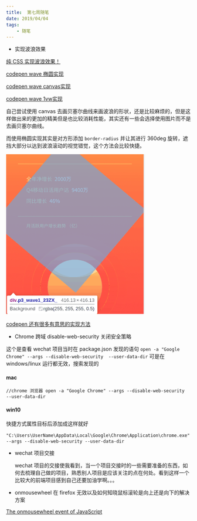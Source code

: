 ```yaml
---
title:  第七周随笔
date: 2019/04/04
tags:	
	- 随笔
---
```




- 实现波浪效果

[纯 CSS 实现波浪效果！](https://www.cnblogs.com/coco1s/p/7197662.html)

[codepen wave 椭圆实现](<https://codepen.io/mburakerman/pen/eRZZEv>)

[codepen wave canvas实现](<https://codepen.io/osublake/pen/OpoJgw>)

[codepen wave 1vw实现](<https://codepen.io/eliortabeka/pen/eKJBwV>)

自己尝试使用 canvas 去画贝塞尔曲线来画波浪的形状，还是比较麻烦的，但是这样做出来的更加的精美但是也比较消耗性能，其实还有一些会选择使用图片而不是去画贝塞尔曲线。

而使用椭圆实现其实是对方形添加 `border-radius` 并让其进行 360deg 旋转，遮挡大部分以达到波浪滚动的视觉错觉，这个方法会比较快捷。 

![](/img/wave.gif)

<!--more-->

[codepen 还有很多有意思的实现方法](<https://codepen.io/search/pens?q=wave&page=1&order=popularity&depth=everything>)

- Chrome 跨域 disable-web-security 关闭安全策略

 这个是查看 wechat 项目当时在 package.json  发现的语句 `open -a "Google Chrome" --args --disable-web-security  --user-data-dir` 可是在 windows/linux 运行都无效，搜索发现的

#### mac

```
//chrome 浏览器 open -a "Google Chrome" --args --disable-web-security  --user-data-dir
```

#### win10

快捷方式属性目标后添加成这样就好

```
"C:\Users\UserName\AppData\Local\Google\Chrome\Application\chrome.exe" --args --disable-web-security --user-data-dir
```

- wechat 项目交接

  wechat 项目的交接使我看到，当一个项目交接时的一些需要准备的东西，如何去梳理自己做的项目，熟悉别人项目是应该关注的点在何处。看到这样一个比较大的前端项目感到自己还要加油学啊。。。

- onmousewheel 在 firefox 无效以及如何知晓鼠标滚轮是向上还是向下的解决方案

[The onmousewheel event of JavaScript](<http://www.javascriptkit.com/javatutors/onmousewheel.shtml>)
